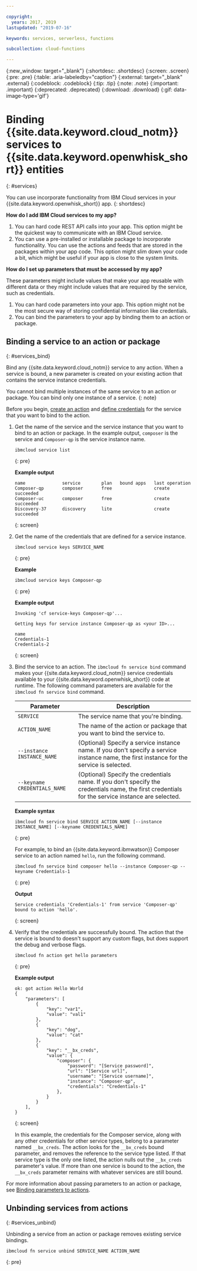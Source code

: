 ```yaml
---

copyright:
  years: 2017, 2019
lastupdated: "2019-07-16"

keywords: services, serverless, functions

subcollection: cloud-functions

---
```


{:new_window: target="_blank"}
{:shortdesc: .shortdesc}
{:screen: .screen}
{:pre: .pre}
{:table: .aria-labeledby="caption"}
{:external: target="_blank" .external}
{:codeblock: .codeblock}
{:tip: .tip}
{:note: .note}
{:important: .important}
{:deprecated: .deprecated}
{:download: .download}
{:gif: data-image-type='gif'}


# Binding {{site.data.keyword.cloud_notm}} services to {{site.data.keyword.openwhisk_short}} entities
{: #services}

You can use incorporate functionality from IBM Cloud services in your {{site.data.keyword.openwhisk_short}} app.
{: shortdesc}

**How do I add IBM Cloud services to my app?**

1. You can hard code REST API calls into your app. This option might be the quickest way to communicate with an IBM Cloud service.
2. You can use a pre-installed or installable package to incorporate functionality. You can use the actions and feeds that are stored in the packages within your app code. This option might slim down your code a bit, which might be useful if your app is close to the system limits.


**How do I set up parameters that must be accessed by my app?**

These parameters might include values that make your app reusable with different data or they might include values that are required by the service, such as credentials. 
1. You can hard code parameters into your app. This option might not be the most secure way of storing confidential information like credentials.
2. You can bind the parameters to your app by binding them to an action or package.


## Binding a service to an action or package
{: #services_bind}

Bind any {{site.data.keyword.cloud_notm}} service to any action. When a service is bound, a new parameter is created on your existing action that contains the service instance credentials.

You cannot bind multiple instances of the same service to an action or package. You can bind only one instance of a service.
{: note}

Before you begin, [create an action](/docs/openwhisk?topic=cloud-functions-actions) and [define credentials](/docs/resources?topic=resources-externalapp#externalapp) for the service that you want to bind to the action.

1. Get the name of the service and the service instance that you want to bind to an action or package. In the example output, `composer` is the service and `Composer-qp` is the service instance name.
    ```
    ibmcloud service list
    ```
    {: pre}

    **Example output**
    ```
    name              service        plan   bound apps   last operation
    Composer-qp       composer       free                create succeeded
    Composer-uc       composer       free                create succeeded
    Discovery-37      discovery      lite                create succeeded
    ```
    {: screen}

2. Get the name of the credentials that are defined for a service instance.
    ```
    ibmcloud service keys SERVICE_NAME
    ```
    {: pre}

    **Example**
    ```
    ibmcloud service keys Composer-qp
    ```
    {: pre}

    **Example output**
    ```
    Invoking 'cf service-keys Composer-qp'...

    Getting keys for service instance Composer-qp as <your ID>...

    name
    Credentials-1
    Credentials-2
    ```
    {: screen}

3. Bind the service to an action. The `ibmcloud fn service bind` command makes your {{site.data.keyword.cloud_notm}} service credentials available to your {{site.data.keyword.openwhisk_short}} code at runtime. The following command parameters are available for the `ibmcloud fn service bind` command.

    <table>
    <thead>
        <tr>
        <th>Parameter</th>
        <th>Description</th>
        </tr>
    </thead>
    <tbody>
        <tr>
        <td><code>SERVICE</code></td>
        <td>The service name that you're binding.</td>
        </tr>
        <tr>
        <td><code>ACTION_NAME</code></td>
        <td>The name of the action or package that you want to bind the service to.</td>
        </tr>
        <tr>
        <td><code>--instance INSTANCE_NAME</code></td>
        <td>(Optional) Specify a service instance name. If you don't specify a service instance name, the first instance for the service is selected.</td>
        </tr>
        <tr>
        <td><code>--keyname CREDENTIALS_NAME</code></td>
        <td>(Optional) Specify the credentials name. If you don't specify the credentials name, the first credentials for the service instance are selected.</td>
        </tr>
    </tbody>
    </table>

    **Example syntax** 
    ```
    ibmcloud fn service bind SERVICE ACTION_NAME [--instance INSTANCE_NAME] [--keyname CREDENTIALS_NAME]
    ```
    {: pre}

    For example, to bind an {{site.data.keyword.ibmwatson}} Composer service to an action named `hello`, run the following command.
    ```
    ibmcloud fn service bind composer hello --instance Composer-qp --keyname Credentials-1
    ```
    {: pre}

    **Output**
    ```
    Service credentials 'Credentials-1' from service 'Composer-qp' bound to action 'hello'.
    ```
    {: screen}

4. Verify that the credentials are successfully bound. The action that the service is bound to doesn't support any custom flags, but does support the debug and verbose flags.

    ```
    ibmcloud fn action get hello parameters
    ```
    {: pre}

    **Example output**
    ```
    ok: got action Hello World
    {
        "parameters": [
            {
                "key": "var1",
                "value": "val1"
            },
            {
                "key": "dog",
                "value": "cat"
            },
            {
                "key": "__bx_creds",
                "value": {
                    "composer": {
                        "password": "[Service password]",
                        "url": "[Service url]",
                        "username": "[Service username]",
                        "instance": "Composer-qp",
                        "credentials": "Credentials-1"
                    },
                }
            }
        ],
    }
    ```
    {: screen}

    In this example, the credentials for the Composer service, along with any other credentials for other service types, belong to a parameter named `__bx_creds`. The action looks for the `__bx_creds` bound parameter, and removes the reference to the service type listed. If that service type is the only one listed, the action nulls out the `__bx_creds` parameter's value. If more than one service is bound to the action, the `__bx_creds` parameter remains with whatever services are still bound.

For more information about passing parameters to an action or package, see [Binding parameters to actions](/docs/openwhisk?topic=cloud-functions-actions#actions_params).

## Unbinding services from actions
{: #services_unbind}

Unbinding a service from an action or package removes existing service bindings.

```
ibmcloud fn service unbind SERVICE_NAME ACTION_NAME
```
{: pre}

